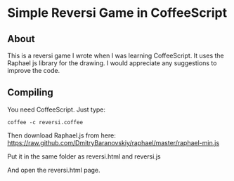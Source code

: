 Simple Reversi Game in CoffeeScript
===================================

About
-----

This is a reversi game I wrote when I was learning CoffeeScript.
It uses the Raphael js library for the drawing.
I would appreciate any suggestions to improve the code.

Compiling
---------

You need CoffeeScript. Just type:

    coffee -c reversi.coffee
    
Then download Raphael.js from here:
https://raw.github.com/DmitryBaranovskiy/raphael/master/raphael-min.js

Put it in the same folder as reversi.html and reversi.js

And open the reversi.html page.

